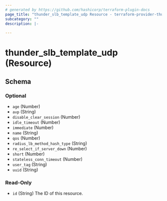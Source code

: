 ```yaml
---
# generated by https://github.com/hashicorp/terraform-plugin-docs
page_title: "thunder_slb_template_udp Resource - terraform-provider-thunder"
subcategory: ""
description: |-
  
---
```


# thunder_slb_template_udp (Resource)





<!-- schema generated by tfplugindocs -->
## Schema

### Optional

- `age` (Number)
- `avp` (String)
- `disable_clear_session` (Number)
- `idle_timeout` (Number)
- `immediate` (Number)
- `name` (String)
- `qos` (Number)
- `radius_lb_method_hash_type` (String)
- `re_select_if_server_down` (Number)
- `short` (Number)
- `stateless_conn_timeout` (Number)
- `user_tag` (String)
- `uuid` (String)

### Read-Only

- `id` (String) The ID of this resource.


